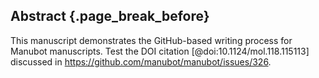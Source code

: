 ## Abstract {.page_break_before}
This manuscript demonstrates the GitHub-based writing process for Manubot manuscripts.
Test the DOI citation [@doi:10.1124/mol.118.115113] discussed in <https://github.com/manubot/manubot/issues/326>.
